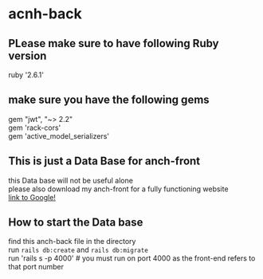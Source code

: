 # acnh-back

## PLease make sure to have following Ruby version

ruby '2.6.1'

## make sure you have the following gems

gem "jwt", "~> 2.2"\
gem 'rack-cors'\
gem 'active_model_serializers'

## This is just a Data Base for anch-front

this Data base will not be useful alone\
please also download my anch-front for a fully functioning website\
[link to Google!](http://google.com)

## How to start the Data base

find this anch-back file in the directory\
run `rails db:create` and `rails db:migrate`\
run 'rails s -p 4000' # you must run on port 4000 as the front-end refers to that port number
